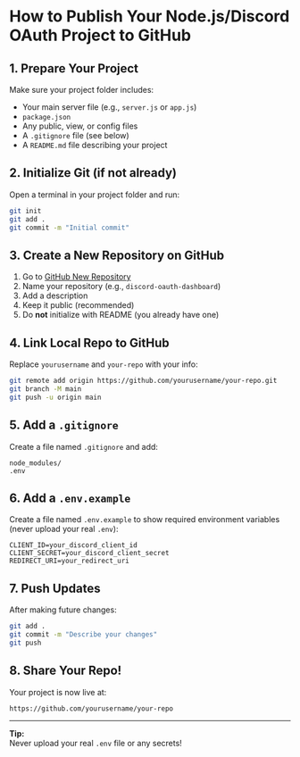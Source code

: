 # How to Publish Your Node.js/Discord OAuth Project to GitHub

## 1. Prepare Your Project
Make sure your project folder includes:
- Your main server file (e.g., `server.js` or `app.js`)
- `package.json`
- Any public, view, or config files
- A `.gitignore` file (see below)
- A `README.md` file describing your project

## 2. Initialize Git (if not already)
Open a terminal in your project folder and run:
```sh
git init
git add .
git commit -m "Initial commit"
```

## 3. Create a New Repository on GitHub
1. Go to [GitHub New Repository](https://github.com/new)
2. Name your repository (e.g., `discord-oauth-dashboard`)
3. Add a description
4. Keep it public (recommended)
5. Do **not** initialize with README (you already have one)

## 4. Link Local Repo to GitHub
Replace `yourusername` and `your-repo` with your info:
```sh
git remote add origin https://github.com/yourusername/your-repo.git
git branch -M main
git push -u origin main
```

## 5. Add a `.gitignore`
Create a file named `.gitignore` and add:
```
node_modules/
.env
```

## 6. Add a `.env.example`
Create a file named `.env.example` to show required environment variables (never upload your real `.env`):
```
CLIENT_ID=your_discord_client_id
CLIENT_SECRET=your_discord_client_secret
REDIRECT_URI=your_redirect_uri
```

## 7. Push Updates
After making future changes:
```sh
git add .
git commit -m "Describe your changes"
git push
```

## 8. Share Your Repo!
Your project is now live at:
```
https://github.com/yourusername/your-repo
```

---

**Tip:**  
Never upload your real `.env` file or any secrets!